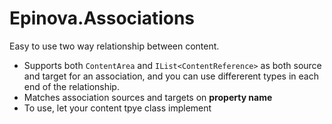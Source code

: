 # Epinova.Associations

Easy to use two way relationship between content.

- Supports both `ContentArea` and `IList<ContentReference>` as both source and target for an association, and you can use differerent types in each end of the relationship.
- Matches association sources and targets on **property name**
- To use, let your content tpye class implement